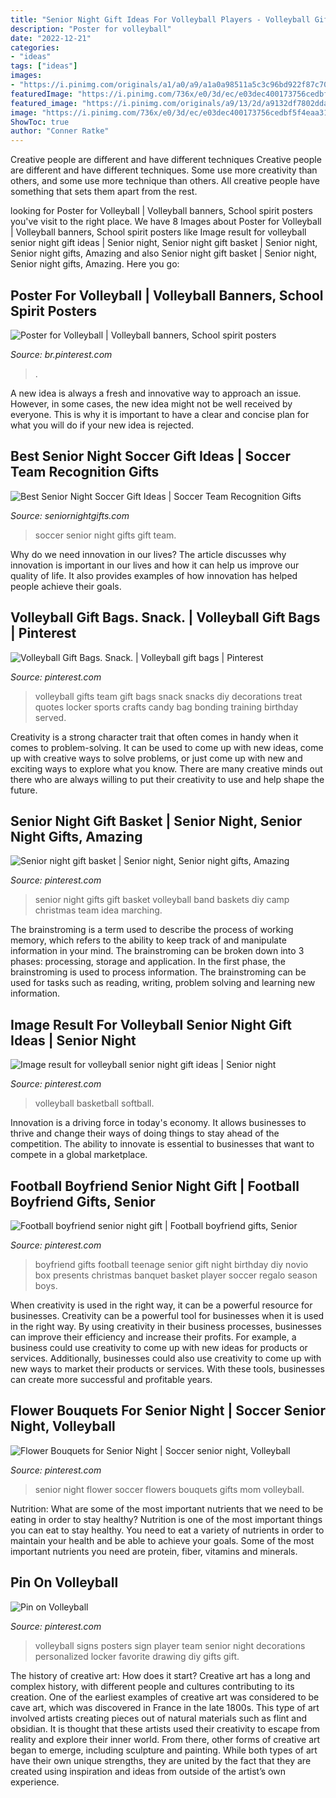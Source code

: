 ```yaml
---
title: "Senior Night Gift Ideas For Volleyball Players - Volleyball Gifts Team Gift Bags Snack Snacks Diy Decorations Treat Quotes Locker Sports Crafts Candy Bag Bonding Training Birthday Served"
description: "Poster for volleyball"
date: "2022-12-21"
categories:
- "ideas"
tags: ["ideas"]
images:
- "https://i.pinimg.com/originals/a1/a0/a9/a1a0a98511a5c3c96bd922f87c70969c.jpg"
featuredImage: "https://i.pinimg.com/736x/e0/3d/ec/e03dec400173756cedbf5f4eaa3155f3--senior-night-gifts-band-camp.jpg"
featured_image: "https://i.pinimg.com/originals/a9/13/2d/a9132df7802dda9c5c5ff07304f74513.jpg"
image: "https://i.pinimg.com/736x/e0/3d/ec/e03dec400173756cedbf5f4eaa3155f3--senior-night-gifts-band-camp.jpg"
ShowToc: true
author: "Conner Ratke"
---
```



Creative people are different and have different techniques
Creative people are different and have different techniques. Some use more creativity than others, and some use more technique than others. All creative people have something that sets them apart from the rest.

	

		
looking for Poster for Volleyball | Volleyball banners, School spirit posters you've visit to the right place. We have 8 Images about Poster for Volleyball | Volleyball banners, School spirit posters like Image result for volleyball senior night gift ideas | Senior night, Senior night gift basket | Senior night, Senior night gifts, Amazing and also Senior night gift basket | Senior night, Senior night gifts, Amazing. Here you go:
		
    
## Poster For Volleyball | Volleyball Banners, School Spirit Posters

<img loading=lazy src="https://i.pinimg.com/736x/9a/59/f5/9a59f5cacc0f38c24dfeb3aa49c3b151.jpg" onerror="this.onerror=null;this.src='https://tse2.mm.bing.net/th?id=OIP.m7jlAEgGu8n8q9mg6jbVlAHaJ3&amp;pid=15.1';" alt="Poster for Volleyball | Volleyball banners, School spirit posters">

_Source: br.pinterest.com_

>. 

	

A new idea is always a fresh and innovative way to approach an issue. However, in some cases, the new idea might not be well received by everyone. This is why it is important to have a clear and concise plan for what you will do if your new idea is rejected.

    
## Best Senior Night Soccer Gift Ideas | Soccer Team Recognition Gifts

<img loading=lazy src="http://www.seniornightgifts.com/pics/senior-night-gift-ideas-for-soccer-team_1.jpg" onerror="this.onerror=null;this.src='https://tse1.mm.bing.net/th?id=OIP.kftE3tu2Cy8WEIGX7U4nawHaC_&amp;pid=15.1';" alt="Best Senior Night Soccer Gift Ideas | Soccer Team Recognition Gifts">

_Source: seniornightgifts.com_

>soccer senior night gifts gift team. 

	

Why do we need innovation in our lives?
The article discusses why innovation is important in our lives and how it can help us improve our quality of life. It also provides examples of how innovation has helped people achieve their goals.

    
## Volleyball Gift Bags. Snack. | Volleyball Gift Bags | Pinterest

<img loading=lazy src="https://s-media-cache-ak0.pinimg.com/736x/6f/51/b4/6f51b43a1c617f62dc445cb5f1de6709.jpg" onerror="this.onerror=null;this.src='https://tse1.mm.bing.net/th?id=OIP.AZsdAWCTZm9BzU8Jq2KEswHaJ3&amp;pid=15.1';" alt="Volleyball Gift Bags. Snack. | Volleyball gift bags | Pinterest">

_Source: pinterest.com_

>volleyball gifts team gift bags snack snacks diy decorations treat quotes locker sports crafts candy bag bonding training birthday served. 

	

Creativity is a strong character trait that often comes in handy when it comes to problem-solving. It can be used to come up with new ideas, come up with creative ways to solve problems, or just come up with new and exciting ways to explore what you know. There are many creative minds out there who are always willing to put their creativity to use and help shape the future.

    
## Senior Night Gift Basket | Senior Night, Senior Night Gifts, Amazing

<img loading=lazy src="https://i.pinimg.com/736x/e0/3d/ec/e03dec400173756cedbf5f4eaa3155f3--senior-night-gifts-band-camp.jpg" onerror="this.onerror=null;this.src='https://tse3.mm.bing.net/th?id=OIP.s9dX6DF4fdZWf9qwrkkQDQHaJ4&amp;pid=15.1';" alt="Senior night gift basket | Senior night, Senior night gifts, Amazing">

_Source: pinterest.com_

>senior night gifts gift basket volleyball band baskets diy camp christmas team idea marching. 

	

The brainstroming is a term used to describe the process of working memory, which refers to the ability to keep track of and manipulate information in your mind. The brainstroming can be broken down into 3 phases: processing, storage and application. In the first phase, the brainstroming is used to process information. The brainstroming can be used for tasks such as reading, writing, problem solving and learning new information.

    
## Image Result For Volleyball Senior Night Gift Ideas | Senior Night

<img loading=lazy src="https://i.pinimg.com/originals/a9/13/2d/a9132df7802dda9c5c5ff07304f74513.jpg" onerror="this.onerror=null;this.src='https://tse3.mm.bing.net/th?id=OIP.7veMhMbs-PzK7udYFuGuTQHaLH&amp;pid=15.1';" alt="Image result for volleyball senior night gift ideas | Senior night">

_Source: pinterest.com_

>volleyball basketball softball. 

	

Innovation is a driving force in today's economy. It allows businesses to thrive and change their ways of doing things to stay ahead of the competition. The ability to innovate is essential to businesses that want to compete in a global marketplace.

    
## Football Boyfriend Senior Night Gift | Football Boyfriend Gifts, Senior

<img loading=lazy src="https://i.pinimg.com/originals/e7/fd/15/e7fd15269040ce98afab45bcf3cf52bf.jpg" onerror="this.onerror=null;this.src='https://tse1.mm.bing.net/th?id=OIP.152RdzrdPc9TC-qUNWTBQgHaJ4&amp;pid=15.1';" alt="Football boyfriend senior night gift | Football boyfriend gifts, Senior">

_Source: pinterest.com_

>boyfriend gifts football teenage senior gift night birthday diy novio box presents christmas banquet basket player soccer regalo season boys. 

	

When creativity is used in the right way, it can be a powerful resource for businesses.
Creativity can be a powerful tool for businesses when it is used in the right way. By using creativity in their business processes, businesses can improve their efficiency and increase their profits. For example, a business could use creativity to come up with new ideas for products or services. Additionally, businesses could also use creativity to come up with new ways to market their products or services. With these tools, businesses can create more successful and profitable years.

    
## Flower Bouquets For Senior Night | Soccer Senior Night, Volleyball

<img loading=lazy src="https://i.pinimg.com/originals/a1/a0/a9/a1a0a98511a5c3c96bd922f87c70969c.jpg" onerror="this.onerror=null;this.src='https://tse3.mm.bing.net/th?id=OIP.-vZgntf3yt_dHYKN8Be6IQHaJ4&amp;pid=15.1';" alt="Flower Bouquets for Senior Night | Soccer senior night, Volleyball">

_Source: pinterest.com_

>senior night flower soccer flowers bouquets gifts mom volleyball. 

	

Nutrition: What are some of the most important nutrients that we need to be eating in order to stay healthy?
Nutrition is one of the most important things you can eat to stay healthy. You need to eat a variety of nutrients in order to maintain your health and be able to achieve your goals. Some of the most important nutrients you need are protein, fiber, vitamins and minerals.

    
## Pin On Volleyball

<img loading=lazy src="https://i.pinimg.com/originals/59/55/23/5955231eb377b960c52b692032872fce.jpg" onerror="this.onerror=null;this.src='https://tse3.mm.bing.net/th?id=OIP.pcvVvla3RyV3bqNSQzzMhgHaF-&amp;pid=15.1';" alt="Pin on Volleyball">

_Source: pinterest.com_

>volleyball signs posters sign player team senior night decorations personalized locker favorite drawing diy gifts gift. 

	

The history of creative art: How does it start?
Creative art has a long and complex history, with different people and cultures contributing to its creation. One of the earliest examples of creative art was considered to be cave art, which was discovered in France in the late 1800s. This type of art involved artists creating pieces out of natural materials such as flint and obsidian. It is thought that these artists used their creativity to escape from reality and explore their inner world. From there, other forms of creative art began to emerge, including sculpture and painting. While both types of art have their own unique strengths, they are united by the fact that they are created using inspiration and ideas from outside of the artist’s own experience.

